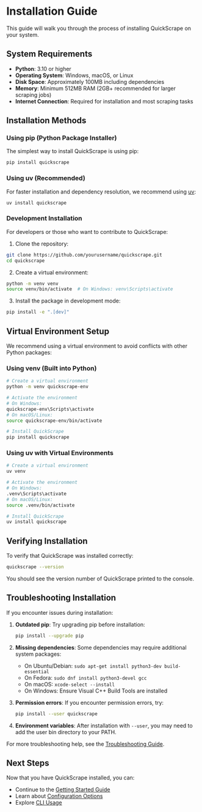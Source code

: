 # Installation Guide

This guide will walk you through the process of installing QuickScrape on your system.

## System Requirements

- **Python**: 3.10 or higher
- **Operating System**: Windows, macOS, or Linux
- **Disk Space**: Approximately 100MB including dependencies
- **Memory**: Minimum 512MB RAM (2GB+ recommended for larger scraping jobs)
- **Internet Connection**: Required for installation and most scraping tasks

## Installation Methods

### Using pip (Python Package Installer)

The simplest way to install QuickScrape is using pip:

```bash
pip install quickscrape
```

### Using uv (Recommended)

For faster installation and dependency resolution, we recommend using [uv](https://github.com/astral-sh/uv):

```bash
uv install quickscrape
```

### Development Installation

For developers or those who want to contribute to QuickScrape:

1. Clone the repository:
```bash
git clone https://github.com/yourusername/quickscrape.git
cd quickscrape
```

2. Create a virtual environment:
```bash
python -m venv venv
source venv/bin/activate  # On Windows: venv\Scripts\activate
```

3. Install the package in development mode:
```bash
pip install -e ".[dev]"
```

## Virtual Environment Setup

We recommend using a virtual environment to avoid conflicts with other Python packages:

### Using venv (Built into Python)

```bash
# Create a virtual environment
python -m venv quickscrape-env

# Activate the environment
# On Windows:
quickscrape-env\Scripts\activate
# On macOS/Linux:
source quickscrape-env/bin/activate

# Install QuickScrape
pip install quickscrape
```

### Using uv with Virtual Environments

```bash
# Create a virtual environment
uv venv

# Activate the environment
# On Windows:
.venv\Scripts\activate
# On macOS/Linux:
source .venv/bin/activate

# Install QuickScrape
uv install quickscrape
```

## Verifying Installation

To verify that QuickScrape was installed correctly:

```bash
quickscrape --version
```

You should see the version number of QuickScrape printed to the console.

## Troubleshooting Installation

If you encounter issues during installation:

1. **Outdated pip**: Try upgrading pip before installation:
   ```bash
   pip install --upgrade pip
   ```

2. **Missing dependencies**: Some dependencies may require additional system packages:
   - On Ubuntu/Debian: `sudo apt-get install python3-dev build-essential`
   - On Fedora: `sudo dnf install python3-devel gcc`
   - On macOS: `xcode-select --install`
   - On Windows: Ensure Visual C++ Build Tools are installed

3. **Permission errors**: If you encounter permission errors, try:
   ```bash
   pip install --user quickscrape
   ```

4. **Environment variables**: After installation with `--user`, you may need to add the user bin directory to your PATH.

For more troubleshooting help, see the [Troubleshooting Guide](../troubleshooting/installation-issues.md).

## Next Steps

Now that you have QuickScrape installed, you can:

- Continue to the [Getting Started Guide](getting-started.md)
- Learn about [Configuration Options](configuration.md)
- Explore [CLI Usage](cli-usage.md) 